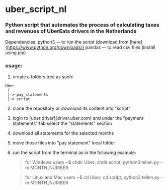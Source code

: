 # uber_script_nl
### Python script that automates the process of calculating taxes and revenues of UberEats drivers in the Netherlands

Dependencies:
  python3 -- to run the script (download from [here]{https://www.python.org/downloads/}
    pandas -- to read csv files (install using pip)

### usage:

  1. create a folders tree as such:

    Uber
     |
     |-> pay_statements
     |-> script

  2. clone the repository or download its content into "script"  
  3. login to [uber driver]{driver.uber.com} and under the "payment statements" tab select the "statements" section
  4. download all statements for the selected months
  5. move those files into "pay statement" local folder
  6. run the script from the terminal as in the following example:

      > for Windows users
      ~$ chdir Uber; chdir script; python3 tellen.py -m MONTH_NUMBER

      > for Linux and Mac users
      ~$ cd Uber; cd script; python3 tellen.py -m MONTH_NUMBER
